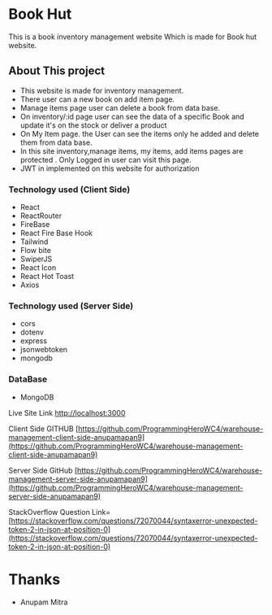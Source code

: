 # Book Hut

This is a book inventory management website Which is made for Book hut website.

## About This project

- This website is made for inventory management. 
- There user can a new book on add item page.
- Manage items page user can delete a book from data base.
- On inventory/:id page user can see the data of a specific Book and update it's on the stock or deliver a product 
- On My Item page. the User can see the items only he added and delete them from data base.
- In this site inventory,manage items, my items, add items pages are protected . Only Logged in user can visit this page.
- JWT in implemented on this website for authorization

### Technology used (Client Side)

- React
- ReactRouter
- FireBase
- React Fire Base Hook
- Tailwind 
- Flow bite
- SwiperJS
- React Icon
- React Hot Toast
- Axios

### Technology used (Server Side)

- cors
- dotenv
- express
- jsonwebtoken
- mongodb

### DataBase
- MongoDB



Live Site Link [http://localhost:3000](http://localhost:3000)

Client Side GITHUB [https://github.com/ProgrammingHeroWC4/warehouse-management-client-side-anupamapan9](https://github.com/ProgrammingHeroWC4/warehouse-management-client-side-anupamapan9)

Server Side GitHub [https://github.com/ProgrammingHeroWC4/warehouse-management-server-side-anupamapan9](https://github.com/ProgrammingHeroWC4/warehouse-management-server-side-anupamapan9)

StackOverflow Question Link= [https://stackoverflow.com/questions/72070044/syntaxerror-unexpected-token-2-in-json-at-position-0](https://stackoverflow.com/questions/72070044/syntaxerror-unexpected-token-2-in-json-at-position-0)


# Thanks 
- Anupam Mitra
